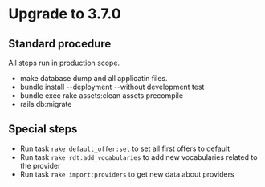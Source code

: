 # Upgrade to 3.7.0

## Standard procedure

All steps run in production scope.

- make database dump and all applicatin files.
- bundle install --deployment --without development test
- bundle exec rake assets:clean assets:precompile
- rails db:migrate

## Special steps

- Run task `rake default_offer:set` to set all first offers to default
- Run task `rake rdt:add_vocabularies` to add new vocabularies related to the provider
- Run task `rake import:providers` to get new data about providers
